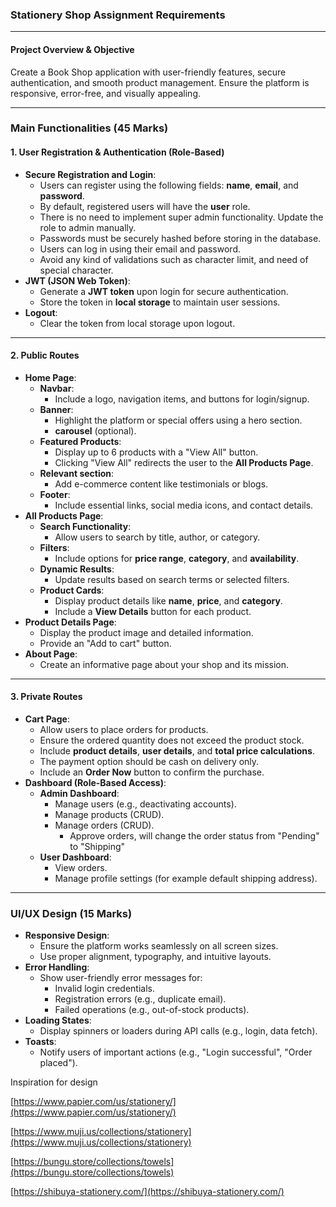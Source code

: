 ### **Stationery Shop Assignment Requirements**

* * *

#### **Project Overview & Objective**

Create a Book Shop application with user-friendly features, secure authentication, and smooth product management. Ensure the platform is responsive, error-free, and visually appealing.

* * *

### **Main Functionalities** (45 Marks)

#### 1\. **User Registration & Authentication (Role-Based)**

*   **Secure Registration and Login**:
    *   Users can register using the following fields: **name**, **email**, and **password**.
    *   By default, registered users will have the **user** role.
    *   There is no need to implement super admin functionality. Update the role to admin manually.
    *   Passwords must be securely hashed before storing in the database.
    *   Users can log in using their email and password.
    *   Avoid any kind of validations such as character limit, and need of special character.
*   **JWT (JSON Web Token)**:
    *   Generate a **JWT token** upon login for secure authentication.
    *   Store the token in **local storage** to maintain user sessions.
*   **Logout**:
    *   Clear the token from local storage upon logout.

* * *

#### 2\. **Public Routes**

*   **Home Page**:
    *   **Navbar**:
        *   Include a logo, navigation items, and buttons for login/signup.
    *   **Banner**:
        *   Highlight the platform or special offers using a hero section.
        *   **carousel** (optional).
    *   **Featured Products**:
        *   Display up to 6 products with a "View All" button.
        *   Clicking "View All" redirects the user to the **All Products Page**.
    *   **Relevant section**:
        *   Add e-commerce content like testimonials or blogs.
    *   **Footer**:
        *   Include essential links, social media icons, and contact details.
*   **All Products Page**:
    *   **Search Functionality**:
        *   Allow users to search by title, author, or category.
    *   **Filters**:
        *   Include options for **price range**, **category**, and **availability**.
    *   **Dynamic Results**:
        *   Update results based on search terms or selected filters.
    *   **Product Cards**:
        *   Display product details like **name**, **price**, and **category**.
        *   Include a **View Details** button for each product.
*   **Product Details Page**:
    *   Display the product image and detailed information.
    *   Provide an "Add to cart" button.
*   **About Page**:
    *   Create an informative page about your shop and its mission.

* * *

#### 3\. **Private Routes**

*   **Cart Page**:
    *   Allow users to place orders for products.
    *   Ensure the ordered quantity does not exceed the product stock.
    *   Include **product details**, **user details**, and **total price calculations**.
    *   The payment option should be cash on delivery only.
    *   Include an **Order Now** button to confirm the purchase.
*   **Dashboard (Role-Based Access)**:
    *   **Admin Dashboard**:
        *   Manage users (e.g., deactivating accounts).
        *   Manage products (CRUD).
        *   Manage orders (CRUD).
            *   Approve orders, will change the order status from "Pending" to "Shipping"
    *   **User Dashboard**:
        *   View orders.
        *   Manage profile settings (for example default shipping address).

* * *

### **UI/UX Design** (15 Marks)

*   **Responsive Design**:
    *   Ensure the platform works seamlessly on all screen sizes.
    *   Use proper alignment, typography, and intuitive layouts.
*   **Error Handling**:
    *   Show user-friendly error messages for:
        *   Invalid login credentials.
        *   Registration errors (e.g., duplicate email).
        *   Failed operations (e.g., out-of-stock products).
*   **Loading States**:
    *   Display spinners or loaders during API calls (e.g., login, data fetch).
*   **Toasts**:
    *   Notify users of important actions (e.g., "Login successful", "Order placed").

  

Inspiration for design

  

[https://www.papier.com/us/stationery/](https://www.papier.com/us/stationery/)

[https://www.muji.us/collections/stationery](https://www.muji.us/collections/stationery)

[https://bungu.store/collections/towels](https://bungu.store/collections/towels)

[https://shibuya-stationery.com/](https://shibuya-stationery.com/)
